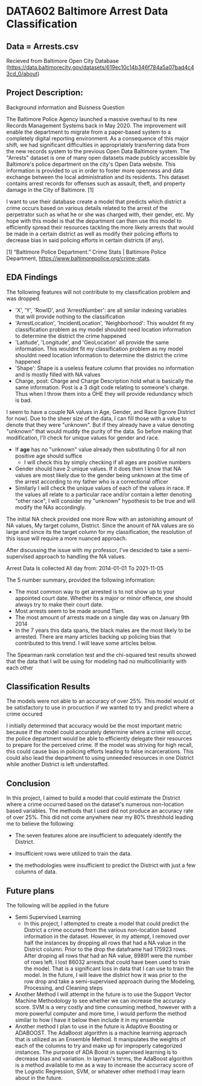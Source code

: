 # DATA602 Baltimore Arrest Data Classification

## Data = Arrests.csv
   Recieved from Baltimore Open City Database (https://data.baltimorecity.gov/datasets/619ec10c14b346f784a5a07bad4c43cd_0/about)
   
## Project Description:
   Background information and Buisness Question
   
   The Baltimore Police Agency launched a massive overhaul to its new Records Management Systems back in May 2020. The improvement will enable the department to migrate from a paper-based system to a completely digital reporting environment. As a consequence of this major shift, we had significant difficulties in appropriately transferring data from the new records system to the previous Open Data Baltimore system. The "Arrests" dataset is one of many open datasets made publicly accessible by Baltimore's police department on the city's Open Data website. This information is provided to us in order to foster more openness and data exchange between the local administration and its residents. This dataset contains arrest records for offenses such as assault, theft, and property damage in the City of Baltimore. [1]

   I want to use their database create a model that predicts which district a crime occurs based on various details related to the arrest of the perpetrator such as what he or she was charged with, their gender, etc. My hope with this model is that the department can then use this model to efficiently spread their resources tackling the more likely arrests that would be made in a certain district as well as modify their policing efforts to decrease bias in said policing efforts in certain districts (if any).

[1] “Baltimore Police Department.” Crime Stats | Baltimore Police Department, https://www.baltimorepolice.org/crime-stats. 


## EDA Findings
The following features will not contribute to my classification problem and was dropped.
* 'X', 'Y', 'RowID', and 'ArrestNumber': are all similar indexing variables that will provide nothing to the classification
* 'ArrestLocation', 'IncidentLocation', 'Neighborhood': This wouldnt fit my classification problem as my model shouldnt need location information to determine the district the crime happened
* 'Latitude', 'Longitude', and 'GeoLocation' all provide the same information. This wouldnt fit my classification problem as my model shouldnt need location information to determine the district the crime happened
* 'Shape': Shape is a useless feature column that provides no information and is mostly filled with NA values 
* Charge, post: Charge and Charge Description hold what is basically the same information. Post is a 3 digit code relating to someone's charge. Thus when I throw them into a OHE they will provide redundancy which is bad. 

I seem to have a couple NA values in Age, Gender, and Race (Ignore District for now). Due to the sheer size of the data, I can fill those with a value to denote that they were "unknown". But if they already have a value denoting "unknown" that would muddy the purity of the data. So before making that modification, I'll check for unique values for gender and race.
- If **age** has no "unknown" value already then substituting 0 for all
non positive age should suffice
  - I will check this by simply checking if all ages are positive numbers
- Gender should have 2 unique values. If it does then I know that NA values are most likely due to the gender being unknown at the time of the arrest according to my father who is a correctional officer
- Similarly I will check the unique values of each of the values in race. If the values all relate to a particular race and/or contain a letter denoting "other race", I will consider my "unknown" hypothesis to be true and will modify the NAs accordingly.

The initial NA check provided one more Row with an astonishing amount of NA values, My target column, District. Since the anount of NA values are so large and since its the target column for my classification, the resolution of this issue will require a more nuanced approach.

After discussing the issue with my professor, I've descided to take a semi-supervised approach to handling the NA values.

Arrest Data Is collected All day from: 
2014-01-01
To
2021-11-05

The 5 number summary, provided the following information:
- The most common way to get arrested is to not show up to your appointed court date. Whether its a major or minor offence, one should always try to make their court date.
- Most arrests seem to be made around 11am.
- The most amount of arrests made on a single day was on January 9th 2014
- In the 7 years this data spans, the black males are the most likely to be arrested. There are many articles backing up policing bias that contributed to this trend. I will leave some articles below.

The Spearman rank correlation test and the chi-squared test results showed that the data that I will be using for modeling had no multicolliniarity with each other
## Classification Results
The models were not able to an accuracy of over 25%. This model would ot be satisfactory to use in procuction if we wanted to try and predict where a crime occured

I initially determined that accuracy would be the most important metric because if the model could accurately determine where a crime will occur, the police department would be able to efficiently delegate their resources to prepare for the perceived crime. If the model was striving for high recall, this could cause bias in policing efforts leading to false incarcerations. This could also lead the department to using unneeded resources in one District while another District is left understaffed.

## Conclusion
In this project, I aimed to build a model that could estimate the District where a crime occurred based on the dataset's numerous non-location based variables. The methods that I used did not produce an accuracy rate of over 25%. This did not come anywhere near my 80% threshhold leading me to believe the following:
- The seven features alone are insufficient to adequately identify the District.

- Insufficient rows were utilized to train the data.

- the methodologies were insufficient to predict the District with just a few columns of data.

## Future plans
The following will be applied in the future
* Semi Supervised Learning
   * In this project, I attempted to create a model that could predict the District a crime occured from the various non-location based information in the dataset. However, in my attempt, I removed over half the instances by dropping all rows that had a NA value in the District column. Prior to the drop the dataframe had 175923 rows. After droping all rows that had an NA value, 89891 were the number of rows left. I lost 86032 arrests that could have been used to train the model. That is a significant loss in data that I can use to train the model. In the future, I will leave the district how it was prior to the row drop and take a semi-supervised approach during the Modeling, Processing, and Cleaning steps
* Another Method I will attempt in the future is to use the Support Vector Machine Methodology to see whether we can increase the accuracy score. SVM is a very costly and time consuming method, however with a more powerful computer and more time, I would perform the method similar to how I have it below then include it in my ensemble
* Another method I plan to use in the future is Adaptive Boosting or ADABOOST. The AdaBoost algorithm is a machine learning approach that is utilized as an Ensemble Method. It manipulates the weights of each of the columns to try and make up for improperly categorized instances. The purpose of ADA Boost in supervised learning is to decrease bias and variation. In layman's terms, the AdaBoost algorithm is a method available to me as a way to increase the accurracy score of the Logistic Regression, SVM, or whatever other method I may learn about in the future.
